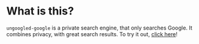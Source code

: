 # What is this?
`ungoogled-google` is a private search engine, that only searches Google. It combines privacy, with great search results. To try it out, [click here](//replit.com/github/Ganesha2282882/ungoogled-google)!